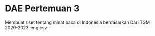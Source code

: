 # DAE Pertemuan 3
Membuat riset tentang minat baca di Indonesia berdasarkan Dari TGM 2020-2023-eng.csv
